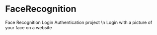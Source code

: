 # FaceRecognition

Face Recognition Login Authentication project \n
Login with a picture of your face on a website

